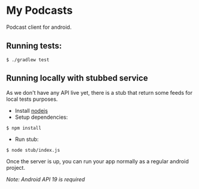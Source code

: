 # My Podcasts

Podcast client for android.

## Running tests:
```
$ ./gradlew test
```

## Running locally with stubbed service

As we don't have any API live yet, there is a stub that return some feeds for local tests purposes.

- Install [nodejs](https://nodejs.org/)
- Setup dependencies:
```
$ npm install
```

- Run stub:
```
$ node stub/index.js
```

Once the server is up, you can run your app normally as a regular android project.

*Note: Android API 19 is required*